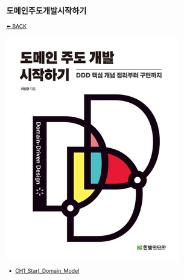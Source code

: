 ## 도메인주도개발시작하기

[⬅️ BACK ](../README.md)

![도메인주도개발시작하기](image.png)

- [CH1_Start_Domain_Model](./ch1_start_domain_model.md)
